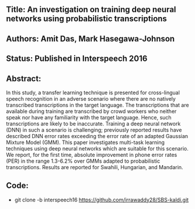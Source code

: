 ## Title: An investigation on training deep neural networks using probabilistic transcriptions

## Authors: Amit Das, Mark Hasegawa-Johnson

## Status: Published in Interspeech 2016 

## Abstract:
In this study, a transfer learning technique is presented for cross-lingual speech recognition in an adverse  scenario where there are no natively transcribed transcriptions in the target language. The transcriptions that are available during training are transcribed by crowd workers who neither speak nor have any familiarity with the target language. Hence, such transcriptions are likely to be inaccurate. Training a deep neural network (DNN) in such a scenario is challenging; previously reported results have described DNN error rates exceeding the error rate of an adapted Gaussian Mixture Model (GMM). This paper investigates multi-task learning techniques using deep neural networks which are suitable for this scenario.  We report, for the first time, absolute improvement in phone error rates (PER) in the range 1.3-6.2% over GMMs adapted to probabilistic transcriptions. Results are reported for Swahili, Hungarian, and Mandarin.

## Code: 
- git clone -b interspeech16 https://github.com/irrawaddy28/SBS-kaldi.git


